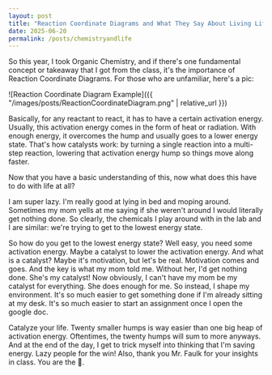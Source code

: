 ```yaml
---
layout: post
title: "Reaction Coordinate Diagrams and What They Say About Living Life"
date: 2025-06-20
permalink: /posts/chemistryandlife
---
```


So this year, I took Organic Chemistry, and if there's one fundamental concept or takeaway that I got from the class, it's the importance of Reaction Coordinate Diagrams. For those who are unfamiliar, here's a pic:

![Reaction Coordinate Diagram Example]({{ "/images/posts/ReactionCoordinateDiagram.png" | relative_url }})

Basically, for any reactant to react, it has to have a certain activation energy. Usually, this activation energy comes in the form of heat or radiation. With enough energy, it overcomes the hump and usually goes to a lower energy state. That's how catalysts work: by turning a single reaction into a multi-step reaction, lowering that activation energy hump so things move along faster.

Now that you have a basic understanding of this, now what does this have to do with life at all?

I am super lazy. I'm really good at lying in bed and moping around. Sometimes my mom yells at me saying if she weren't around I would literally get nothing done. So clearly, the chemicals I play around with in the lab and I are similar: we're trying to get to the lowest energy state. 

So how do you get to the lowest energy state? Well easy, you need some activation energy. Maybe a catalyst to lower the activation energy. And what is a catalyst? Maybe it's motivation, but let's be real. Motivation comes and goes. And the key is what my mom told me. Without her, I'd get nothing done. She's my catalyst! Now obviously, I can't have my mom be my catalyst for everything. She does enough for me. So instead, I shape my environment. It's so much easier to get something done if I'm already sitting at my desk. It's so much easier to start an assignment once I open the google doc. 

Catalyze your life. Twenty smaller humps is way easier than one big heap of activation energy. Oftentimes, the twenty humps will sum to more anyways. And at the end of the day, I get to trick myself into thinking that I'm saving energy. Lazy people for the win! Also, thank you Mr. Faulk for your insights in class. You are the 🐐.